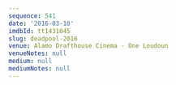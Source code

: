 ```yaml
---
sequence: 541
date: '2016-03-10'
imdbId: tt1431045
slug: deadpool-2016
venue: Alamo Drafthouse Cinema - One Loudoun
venueNotes: null
medium: null
mediumNotes: null
---
```


